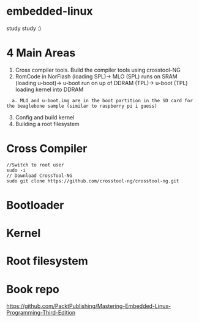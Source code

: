 # embedded-linux
study study :)

# 4 Main Areas
1. Cross compiler tools. Build the compiler tools using crosstool-NG
2. RomCode in NorFlash (loading SPL)-> MLO (SPL) runs on SRAM (loading u-boot)-> u-boot run on up of DDRAM (TPL)-> u-boot (TPL) loading kernel into DDRAM
```
  a. MLO and u-boot.img are in the boot partition in the SD card for the beaglebone sample (similar to raspberry pi i guess)
```
3. Config and build kernel
4. Building a root filesystem 

# Cross Compiler

```
//Switch to root user
sudo -i
// Download CrossTool-NG
sudo git clone https://github.com/crosstool-ng/crosstool-ng.git

```

# Bootloader 

# Kernel 

# Root filesystem 




# Book repo
https://github.com/PacktPublishing/Mastering-Embedded-Linux-Programming-Third-Edition
